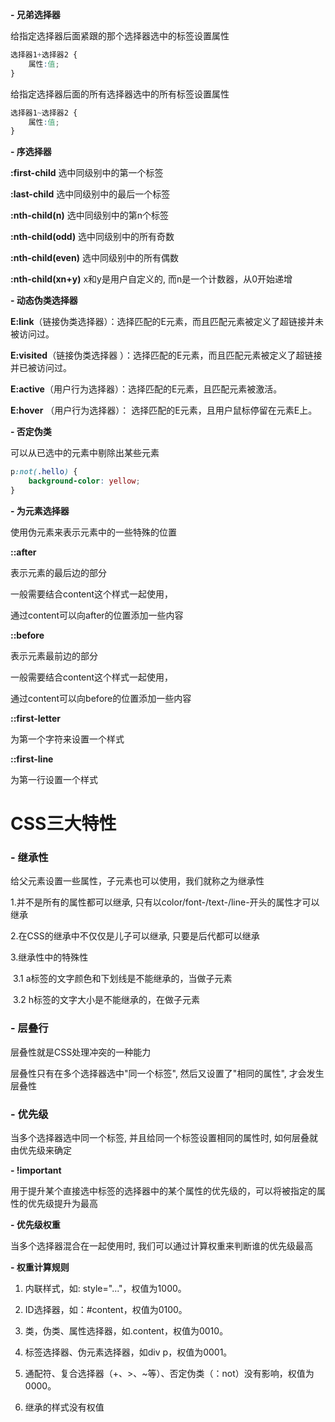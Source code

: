 **- 兄弟选择器**

给指定选择器后面紧跟的那个选择器选中的标签设置属性

```css
选择器1+选择器2 {
	属性:值;
}
```

给指定选择器后面的所有选择器选中的所有标签设置属性

```css
选择器1~选择器2 {
	属性:值;
}
```

**- 序选择器**

**:first-child** 选中同级别中的第一个标签

**:last-child** 选中同级别中的最后一个标签

**:nth-child(n)** 选中同级别中的第n个标签

**:nth-child(odd)** 选中同级别中的所有奇数

**:nth-child(even)** 选中同级别中的所有偶数

**:nth-child(xn+y)** x和y是用户自定义的, 而n是一个计数器，从0开始递增

**- 动态伪类选择器**

**E:link**（链接伪类选择器）：选择匹配的E元素，而且匹配元素被定义了超链接并未被访问过。

**E:visited**（链接伪类选择器 ）：选择匹配的E元素，而且匹配元素被定义了超链接并已被访问过。

**E:active**（用户行为选择器）：选择匹配的E元素，且匹配元素被激活。

**E:hover** （用户行为选择器）： 选择匹配的E元素，且用户鼠标停留在元素E上。

**- 否定伪类**

可以从已选中的元素中剔除出某些元素

```css
p:not(.hello) {
	background-color: yellow;
}
```

**- 为元素选择器**

使用伪元素来表示元素中的一些特殊的位置

**::after**

表示元素的最后边的部分

一般需要结合content这个样式一起使用，

通过content可以向after的位置添加一些内容

 **::before**

表示元素最前边的部分

一般需要结合content这个样式一起使用，

通过content可以向before的位置添加一些内容 

 **::first-letter**

为第一个字符来设置一个样式

 **::first-line** 

为第一行设置一个样式

# CSS三大特性

### - 继承性

给父元素设置一些属性，子元素也可以使用，我们就称之为继承性

1.并不是所有的属性都可以继承, 只有以color/font-/text-/line-开头的属性才可以继承

2.在CSS的继承中不仅仅是儿子可以继承, 只要是后代都可以继承

3.继承性中的特殊性

​	3.1 a标签的文字颜色和下划线是不能继承的，当做子元素

​	3.2 h标签的文字大小是不能继承的，在做子元素

### - 层叠行

层叠性就是CSS处理冲突的⼀种能力

层叠性只有在多个选择器选中"同一个标签", 然后又设置了"相同的属性", 才会发生层叠性

### - 优先级

当多个选择器选中同一个标签, 并且给同一个标签设置相同的属性时, 如何层叠就由优先级来确定

**- !important**

用于提升某个直接选中标签的选择器中的某个属性的优先级的，可以将被指定的属性的优先级提升为最高

**- 优先级权重**

当多个选择器混合在一起使用时, 我们可以通过计算权重来判断谁的优先级最高

**- 权重计算规则**

1. 内联样式，如: style="..."，权值为1000。

2. ID选择器，如：#content，权值为0100。

3. 类，伪类、属性选择器，如.content，权值为0010。

4. 标签选择器、伪元素选择器，如div p，权值为0001。

5. 通配符、复合选择器（+、>、~等）、否定伪类（：not）没有影响，权值为0000。

6. 继承的样式没有权值